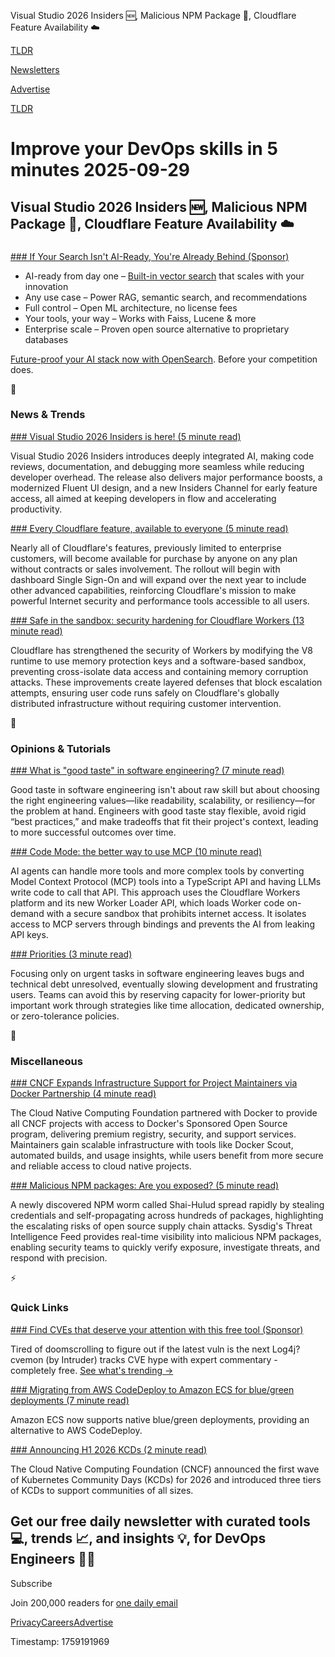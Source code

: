 Visual Studio 2026 Insiders 🆕, Malicious NPM Package 🥷, Cloudflare Feature Availability ☁️

[TLDR](/)

[Newsletters](/newsletters)

[Advertise](https://advertise.tldr.tech/)

[TLDR](/)

# Improve your DevOps skills in 5 minutes 2025-09-29

## Visual Studio 2026 Insiders 🆕, Malicious NPM Package 🥷, Cloudflare Feature Availability ☁️

### 

[### If Your Search Isn't AI-Ready, You're Already Behind (Sponsor)](https://opensearch.org/platform/vector-engine/?utm_campaign=19006740-2025Q3-OpenSearch-TLDR&amp;utm_source=tldr&amp;utm_medium=banner&amp;utm_term=929)

* AI-ready from day one – [Built-in vector search](https://opensearch.org/platform/vector-engine/?utm_campaign=19006740-2025Q3-OpenSearch-TLDR&utm_source=tldr&utm_medium=banner&utm_term=929) that scales with your innovation
* Any use case – Power RAG, semantic search, and recommendations
* Full control – Open ML architecture, no license fees
* Your tools, your way – Works with Faiss, Lucene & more
* Enterprise scale – Proven open source alternative to proprietary databases

[Future-proof your AI stack now with OpenSearch](https://opensearch.org/?utm_campaign=19006740-2025Q3-OpenSearch-TLDR&utm_source=tldr&utm_medium=banner&utm_term=929). Before your competition does.

📱

### News & Trends

[### Visual Studio 2026 Insiders is here! (5 minute read)](https://devblogs.microsoft.com/visualstudio/visual-studio-2026-insiders-is-here/?utm_source=tldrdevops)

Visual Studio 2026 Insiders introduces deeply integrated AI, making code reviews, documentation, and debugging more seamless while reducing developer overhead. The release also delivers major performance boosts, a modernized Fluent UI design, and a new Insiders Channel for early feature access, all aimed at keeping developers in flow and accelerating productivity.

[### Every Cloudflare feature, available to everyone (5 minute read)](https://blog.cloudflare.com/enterprise-grade-features-for-all/?utm_source=tldrdevops)

Nearly all of Cloudflare's features, previously limited to enterprise customers, will become available for purchase by anyone on any plan without contracts or sales involvement. The rollout will begin with dashboard Single Sign-On and will expand over the next year to include other advanced capabilities, reinforcing Cloudflare's mission to make powerful Internet security and performance tools accessible to all users.

[### Safe in the sandbox: security hardening for Cloudflare Workers (13 minute read)](https://blog.cloudflare.com/safe-in-the-sandbox-security-hardening-for-cloudflare-workers/?utm_source=tldrdevops)

Cloudflare has strengthened the security of Workers by modifying the V8 runtime to use memory protection keys and a software-based sandbox, preventing cross-isolate data access and containing memory corruption attacks. These improvements create layered defenses that block escalation attempts, ensuring user code runs safely on Cloudflare's globally distributed infrastructure without requiring customer intervention.

🚀

### Opinions & Tutorials

[### What is "good taste" in software engineering? (7 minute read)](https://www.seangoedecke.com/taste/?utm_source=tldrdevops)

Good taste in software engineering isn't about raw skill but about choosing the right engineering values—like readability, scalability, or resiliency—for the problem at hand. Engineers with good taste stay flexible, avoid rigid “best practices,” and make tradeoffs that fit their project's context, leading to more successful outcomes over time.

[### Code Mode: the better way to use MCP (10 minute read)](https://blog.cloudflare.com/code-mode/?utm_source=tldrdevops)

AI agents can handle more tools and more complex tools by converting Model Context Protocol (MCP) tools into a TypeScript API and having LLMs write code to call that API. This approach uses the Cloudflare Workers platform and its new Worker Loader API, which loads Worker code on-demand with a secure sandbox that prohibits internet access. It isolates access to MCP servers through bindings and prevents the AI from leaking API keys.

[### Priorities (3 minute read)](https://archaeologist.dev/artifacts/priorities?utm_source=tldrdevops)

Focusing only on urgent tasks in software engineering leaves bugs and technical debt unresolved, eventually slowing development and frustrating users. Teams can avoid this by reserving capacity for lower-priority but important work through strategies like time allocation, dedicated ownership, or zero-tolerance policies.

🎁

### Miscellaneous

[### CNCF Expands Infrastructure Support for Project Maintainers via Docker Partnership (4 minute read)](https://www.devopsdigest.com/cncf-expands-infrastructure-support-for-project-maintainers-via-docker-partnership?utm_source=tldrdevops)

The Cloud Native Computing Foundation partnered with Docker to provide all CNCF projects with access to Docker's Sponsored Open Source program, delivering premium registry, security, and support services. Maintainers gain scalable infrastructure with tools like Docker Scout, automated builds, and usage insights, while users benefit from more secure and reliable access to cloud native projects.

[### Malicious NPM packages: Are you exposed? (5 minute read)](https://www.sysdig.com/blog/malicious-npm-packages-are-you-exposed?utm_source=tldrdevops)

A newly discovered NPM worm called Shai-Hulud spread rapidly by stealing credentials and self-propagating across hundreds of packages, highlighting the escalating risks of open source supply chain attacks. Sysdig's Threat Intelligence Feed provides real-time visibility into malicious NPM packages, enabling security teams to quickly verify exposure, investigate threats, and respond with precision.

⚡️

### Quick Links

[### Find CVEs that deserve your attention with this free tool (Sponsor)](https://cvemon.intruder.io/?utm_source=tldrdevops&amp;utm_medium=p_referral&amp;utm_campaign=global%7Cfixed%7Ccvemon_29_10_25)

Tired of doomscrolling to figure out if the latest vuln is the next Log4j? cvemon (by Intruder) tracks CVE hype with expert commentary - completely free. [See what's trending →](https://cvemon.intruder.io/?utm_source=tldrdevops&utm_medium=p_referral&utm_campaign=global%7Cfixed%7Ccvemon_29_10_25)

[### Migrating from AWS CodeDeploy to Amazon ECS for blue/green deployments (7 minute read)](https://aws.amazon.com/blogs/containers/migrating-from-aws-codedeploy-to-amazon-ecs-for-blue-green-deployments/?utm_source=tldrdevops)

Amazon ECS now supports native blue/green deployments, providing an alternative to AWS CodeDeploy.

[### Announcing H1 2026 KCDs (2 minute read)](https://www.cncf.io/blog/2025/09/26/announcing-h1-2026-kcds/?utm_source=tldrdevops)

The Cloud Native Computing Foundation (CNCF) announced the first wave of Kubernetes Community Days (KCDs) for 2026 and introduced three tiers of KCDs to support communities of all sizes.

## Get our free daily newsletter with curated tools 💻, trends 📈, and insights 💡, for DevOps Engineers 👨‍💻

Subscribe

Join 200,000 readers for [one daily email](/api/latest/devops)

[Privacy](/privacy)[Careers](https://jobs.ashbyhq.com/tldr.tech)[Advertise](/devops/advertise)

Timestamp: 1759191969